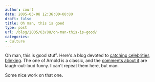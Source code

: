 ```yaml
---
author: court
date: 2005-03-08 12:36:00+00:00
draft: false
title: Oh man, this is good
type: post
url: /blog/2005/03/08/oh-man-this-is-good/
categories:
- Culture
---
```


Oh man, this is good stuff.  Here's a blog devoted to [catching celebrities blinking](http://blinkorama.blogspot.com/).  The one of Arnold is a classic, and the [comments about it](http://blinkorama.blogspot.com/2005/02/blog-post_27.html#comments) are laugh-out-loud funny.  I can't repeat them here, but man.

Some nice work on that one.
